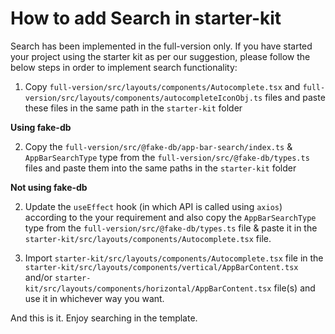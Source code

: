 # How to add Search in starter-kit

Search has been implemented in the full-version only. If you have started your project using the starter kit as per our suggestion, please follow the below steps in order to implement search functionality:

1. Copy `full-version/src/layouts/components/Autocomplete.tsx` and `full-version/src/layouts/components/autocompleteIconObj.ts` files and paste these files in the same path in the `starter-kit` folder

**Using fake-db**

2. Copy the `full-version/src/@fake-db/app-bar-search/index.ts` & `AppBarSearchType` type from the `full-version/src/@fake-db/types.ts` files and paste them into the same paths in the `starter-kit` folder

**Not using fake-db**

2. Update the `useEffect` hook (in which API is called using `axios`) according to the your requirement and also copy the `AppBarSearchType` type from the `full-version/src/@fake-db/types.ts` file & paste it in the `starter-kit/src/layouts/components/Autocomplete.tsx` file.

3. Import `starter-kit/src/layouts/components/Autocomplete.tsx` file in the `starter-kit/src/layouts/components/vertical/AppBarContent.tsx` and/or `starter-kit/src/layouts/components/horizontal/AppBarContent.tsx` file(s) and use it in whichever way you want.

And this is it. Enjoy searching in the template.
